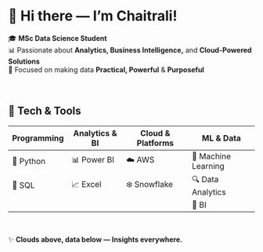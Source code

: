 # 👋 Hi there — I’m Chaitrali!

🎓 **MSc Data Science Student**  
📊 Passionate about **Analytics, Business Intelligence,** and **Cloud-Powered Solutions**  
🎯 Focused on making data **Practical, Powerful** & **Purposeful**  
<br>
<br>

## 🔧 Tech & Tools

| Programming | Analytics & BI | Cloud & Platforms | ML & Data |
|------------|----------------|-----------------|-----------|
| 🐍 Python | 📊 Power BI | ☁️ AWS | 🤖 Machine Learning |
| 🐘 SQL | 📈 Excel | ❄️ Snowflake | 🔍 Data Analytics |
|  |  |  | 🧠 BI |

<br>

✨ **Clouds above, data below — Insights everywhere.**
